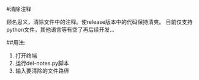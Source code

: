 #清除注释

顾名思义，清除文件中的注释。使release版本中的代码保持清爽。
目前仅支持python文件，其他语言等有空了再后续开发...

##用法:
1. 打开终端
2. 运行del-notes.py脚本
3. 输入要清除的文件路径


